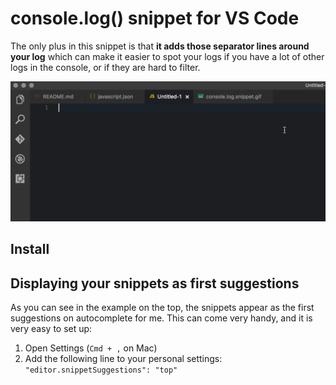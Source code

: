 # console.log() snippet for VS Code
The only plus in this snippet is that **it adds those separator lines around your log** which can make it easier to spot
your logs if you have a lot of other logs in the console, or if they are hard to filter.

![Example console.log() snippet for VS Code](./assets/console.log.snippet.gif)

## Install


## Displaying your snippets as first suggestions
As you can see in the example on the top, the snippets appear as the first suggestions on autocomplete for me.
This can come very handy, and it is very easy to set up:

1. Open Settings (`Cmd + ,` on Mac)
2. Add the following line to your personal settings: `"editor.snippetSuggestions": "top"`